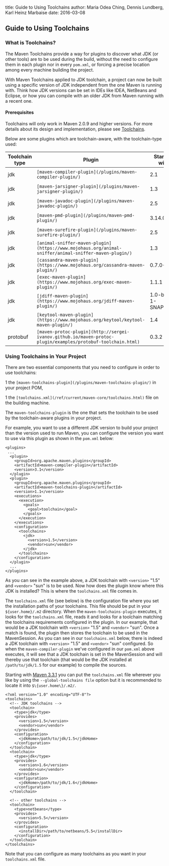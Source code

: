 title: Guide to Using Toolchains
author: Maria Odea Ching, Dennis Lundberg, Karl Heinz Marbaise
date: 2016-03-08

<!--
Licensed to the Apache Software Foundation (ASF) under one
or more contributor license agreements.  See the NOTICE file
distributed with this work for additional information
regarding copyright ownership.  The ASF licenses this file
to you under the Apache License, Version 2.0 (the
"License"); you may not use this file except in compliance
with the License.  You may obtain a copy of the License at

    http://www.apache.org/licenses/LICENSE-2.0

Unless required by applicable law or agreed to in writing,
software distributed under the License is distributed on an
"AS IS" BASIS, WITHOUT WARRANTIES OR CONDITIONS OF ANY
KIND, either express or implied.  See the License for the
specific language governing permissions and limitations
under the License.
-->
## Guide to Using Toolchains


### What is Toolchains?


 The Maven Toolchains provide a way for plugins to discover what JDK (or other tools) are to be used during the build, without the need to configure them in each plugin nor in every `pom.xml`, or forcing a precise location among every machine building the project.


 With Maven Toolchains applied to JDK toolchain, a project can now be built using a specific version of JDK independent from the one Maven is running with. Think how JDK versions can be set in IDEs like IDEA, NetBeans and Eclipse, or how you can compile with an older JDK from Maven running with a recent one.


#### Prerequisites


 Toolchains will only work in Maven 2.0.9 and higher versions. For more details about its design and implementation, please see [Toolchains](http://cwiki.apache.org/confluence/display/MAVENOLD/Toolchains).


 Below are some plugins which are toolchain-aware, with the toolchain-type used:


|Toolchain type|**Plugin**|**Starting with**|**Hosted at**|
|---|---|---|---|
|jdk|`[maven-compiler-plugin](/plugins/maven-compiler-plugin/)`|2.1|Apache Maven|
|jdk|`[maven-jarsigner-plugin](/plugins/maven-jarsigner-plugin/)`|1.3|Apache Maven|
|jdk|`[maven-javadoc-plugin](/plugins/maven-javadoc-plugin/)`|2.5|Apache Maven|
|jdk|`[maven-pmd-plugin](/plugins/maven-pmd-plugin/)`|3.14.0|Apache Maven|
|jdk|`[maven-surefire-plugin](/plugins/maven-surefire-plugin/)`|2.5|Apache Maven|
|jdk|`[animal-sniffer-maven-plugin](https://www.mojohaus.org/animal-sniffer/animal-sniffer-maven-plugin/)`|1.3|MojoHaus|
|jdk|`[cassandra-maven-plugin](https://www.mojohaus.org/cassandra-maven-plugin/)`|0.7.0-1|MojoHaus|
|jdk|`[exec-maven-plugin](https://www.mojohaus.org/exec-maven-plugin/)`|1.1.1|MojoHaus|
|jdk|`[jdiff-maven-plugin](https://www.mojohaus.org/jdiff-maven-plugin/)`|1.0-beta-1-SNAPSHOT|MojoHaus|
|jdk|`[keytool-maven-plugin](https://www.mojohaus.org/keytool/keytool-maven-plugin/)`|1.4|MojoHaus|
|protobuf|`[maven-protoc-plugin](http://sergei-ivanov.github.io/maven-protoc-plugin/examples/protobuf-toolchain.html)`|0.3.2|github|



### Using Toolchains in Your Project


 There are two essential components that you need to configure in order to use toolchains:



 1 the `[maven-toolchains-plugin](/plugins/maven-toolchains-plugin/)` in your project POM,

 1 the `[toolchains.xml](/ref/current/maven-core/toolchains.html)` file on the building machine.


 The `maven-toolchains-plugin` is the one that sets the toolchain to be used by the toolchain-aware plugins in your project.


 For example, you want to use a different JDK version to build your project than the version used to run Maven, you can configure the version you want to use via this plugin as shown in the `pom.xml` below:



```
<plugins>
 ...
  <plugin>
    <groupId>org.apache.maven.plugins</groupId>
    <artifactId>maven-compiler-plugin</artifactId>
    <version>3.1</version>
  </plugin>
  <plugin>
    <groupId>org.apache.maven.plugins</groupId>
    <artifactId>maven-toolchains-plugin</artifactId>
    <version>1.1</version>
    <executions>
      <execution>
        <goals>
          <goal>toolchain</goal>
        </goals>
      </execution>
    </executions>
    <configuration>
      <toolchains>
        <jdk>
          <version>1.5</version>
          <vendor>sun</vendor>
        </jdk>
      </toolchains>
    </configuration>
  </plugin>
  ...
</plugins>
```

 As you can see in the example above, a JDK toolchain with `<version>` "1.5" and `<vendor>` "sun" is to be used. Now how does the plugin know where this JDK is installed? This is where the `toolchains.xml` file comes in.


 The `toolchains.xml` file (see below) is the configuration file where you set the installation paths of your toolchains. This file should be put in your `${user.home}/.m2` directory. When the `maven-toolchains-plugin` executes, it looks for the `toolchains.xml` file, reads it and looks for a toolchain matching the toolchains requirements configured in the plugin. In our example, that would be a JDK toolchain with `<version>` "1.5" and `<vendor>` "sun". Once a match is found, the plugin then stores the toolchain to be used in the MavenSession. As you can see in our `toolchains.xml` below, there is indeed a JDK toolchain with `<version>` "1.5" and `<vendor>` "sun" configured. So when the `maven-compiler-plugin` we've configured in our `pom.xml` above executes, it will see that a JDK toolchain is set in the MavenSession and will thereby use that toolchain (that would be the JDK installed at `/path/to/jdk/1.5` for our example) to compile the sources.


 Starting with [Maven 3.3.1](/docs/3.3.1/release-notes.html) you can put the `toolchains.xml` file wherever you like by using the `--global-toolchains file` option but it is recommended to locate it into `$\{user.home\}/.m2/`. 



```
<?xml version="1.0" encoding="UTF-8"?>
<toolchains>
  <!-- JDK toolchains -->
  <toolchain>
    <type>jdk</type>
    <provides>
      <version>1.5</version>
      <vendor>sun</vendor>
    </provides>
    <configuration>
      <jdkHome>/path/to/jdk/1.5</jdkHome>
    </configuration>
  </toolchain>
  <toolchain>
    <type>jdk</type>
    <provides>
      <version>1.6</version>
      <vendor>sun</vendor>
    </provides>
    <configuration>
      <jdkHome>/path/to/jdk/1.6</jdkHome>
    </configuration>
  </toolchain>

  <!-- other toolchains -->
  <toolchain>
    <type>netbeans</type>
    <provides>
      <version>5.5</version>
    </provides>
    <configuration>
      <installDir>/path/to/netbeans/5.5</installDir>
    </configuration>
  </toolchain>
</toolchains>
```

 Note that you can configure as many toolchains as you want in your `toolchains.xml` file.



